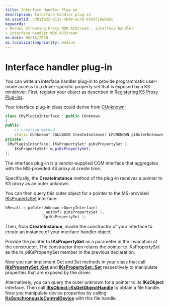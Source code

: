 ```yaml
---
title: Interface Handler Plug-in
description: Interface handler plug-in
ms.assetid: cd81f622-d11c-4b40-ac78-9324716e0a2c
keywords:
- Kernel Streaming Proxy WDK AVStream , interface handler
- interface handler WDK AVStream
ms.date: 06/18/2020
ms.localizationpriority: medium
---
```


# Interface handler plug-in

You can write an interface handler plug-in to provide programmatic user-mode access to a driver-specific property set that is exposed by a KS minidriver. First, register your object as described in [Registering KS Proxy Plug-ins](registering-ks-proxy-plug-ins.md).

Your interface plug-in class could derive from [CUnknown](https://docs.microsoft.com/previous-versions//ms783086(v=vs.85)):

```cpp
class CMyPluginInterface : public CUnknown
{
public:
    // creation method
    static CUnknown* CALLBACK CreateInstance( LPUNKNOWN piOuterUnknown, HRESULT* phResult );
private:
 CMyPluginInterface( IKsPropertySet* piKsPropertySet );
    IKsPropertySet* m_piKsPropertySet;
};
```

The interface plug-in is a vendor-supplied COM interface that aggregates with the MS-provided KS proxy at create time.

Specifically, the **CreateInstance** method of the plug-in receives a pointer to KS proxy as an outer unknown.

You can then query this outer object for a pointer to the MS-provided [IKsPropertySet](https://docs.microsoft.com/windows-hardware/drivers/ddi/dsound/nn-dsound-ikspropertyset) interface:

```cpp
hResult = piOuterUnknown->QueryInterface(
                __uuidof( piKsPropertySet ),
                 &piKsPropertySet );
```

Then, from **CreateInstance**, invoke the constructor of your interface to create an instance of your interface handler object.

Provide the pointer to **IKsPropertySet** as a parameter in the invocation of the constructor. The constructor then retains the pointer to iKsPropertySet as the m\_piKsPropertySet member in the previous declaration.

Now you can implement Get and Set methods in your class that call [**IKsPropertySet::Get**](https://docs.microsoft.com/windows-hardware/drivers/ddi/ksproxy/nf-ksproxy-ikspropertyset-get) and [**IKsPropertySet::Set**](https://docs.microsoft.com/windows-hardware/drivers/ddi/dsound/nf-dsound-ikspropertyset-set) respectively to manipulate properties that are exposed by the driver.

Alternatively, you can query the outer unknown for a pointer to its **IKsObject** interface. Then call [**IKsObject::KsGetObjectHandle**](https://docs.microsoft.com/windows-hardware/drivers/ddi/ksproxy/nf-ksproxy-iksobject-ksgetobjecthandle) to obtain a file handle. Now you manipulate device properties by calling [**KsSynchronousIoControlDevice**](https://docs.microsoft.com/windows-hardware/drivers/ddi/ks/nf-ks-kssynchronousiocontroldevice) with this file handle.
